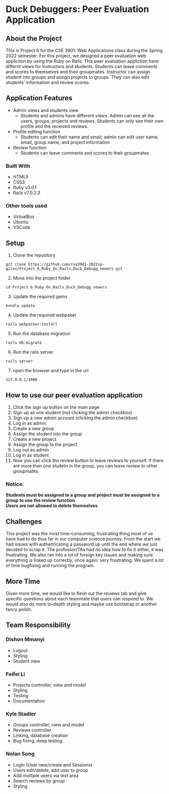 # Duck Debuggers: Peer Evaluation Application
## About the Project
This is Project 6 for the CSE 3901: Web Applications class during the Spring 2022 semester. For this project, we designed a peer evaluation web appliciton by using the
Ruby on Rails. This peer evaluation appliction have differnt views for instructors and students. Students can leave comments and scores to themselves and their groupmates. Instructor can assign student into groups and assign projects to groups. They can also edit students' information and review scores.


## Application Features
- Admin views and students view
  - Students and admins have different views. Admin can see all the users, groups, projects and reviews. Students can only see their own profile and the received reviews.
- Profile editing function
  - Students can edit their name and email; admin can edit user name, email, group name, and project information
- Review function
  - Students can leave comments and scores to their groupmates
### Built With
* HTML5
* CSS3
* Ruby v3.0.1
* Rails v7.0.2.3
### Other tools used
* VirtualBox
* Ubuntu
* VSCode
## Setup
1. Clone the repository
```
git clone https://github.com/cse3901-2022sp-giles/Project_6_Ruby_On_Rails_Duck_Debugg_newers.git
```

2. Move into the project folder
```
cd Project_6_Ruby_On_Rails_Duck_Debugg_newers
```

3. Update the required gems
```
bundle update
```

4. Update the required webpaker
```
rails webpacker:install
```

5. Run the database migration
```
rails db:migrate
```

6. Run the rails server
```
rails server
```

7. open the browser and type in the url
```
127.0.0.1/3000
```

## How to use our peer evaluation application
1. Click the sign up button on the main page
2. Sign up as one student (not clicking the admin checkbox)
3. Sign up a new admin account (clicking the admin checkbox)
4. Log in as admin.
5. Create a new group
6. Assign the student into the group
7. Create a new project
8. Assign the group to the project
9. Log out as admin
10. Log in as student
11. Now you can click the review button to leave reviews to yourself. If there are more than one studetn in the group, you can leave review to other groupmates.



### Notice:
**Students must be assigned to a group and project must be assigned to a group to use the review function** <br>
**Users are not allowed to delete themselves**

## Challenges
This project was the most time-consuming, frustrating thing most of us have had to do thus far in our computer science journey. From the start we had issues with authenticating a password up until the end where we just decided to scrap it. The professor/TAs had no idea how to fix it either, it was frustrating. We also ran into a lot of foreign key issues and making sure everything is linked up correctly, once again: very frustrating. We spent a lot of time bugfixing and running the program.

## More Time
Given more time, we would like to flesh out the reviews tab and give specific questions about each teammate that users can respond to. We would also do more in-depth styling and maybe use bootstrap or another fancy polish.

## Team Responsibility
### Dishon Mmanyi
- Logout
- Styling
- Student view


### Feifei Li
- Projects controller, view and model
- Styling
- Testing
- Documentation

### Kyle Stadler
- Groups controller, view and model
- Reviews controller
- Linking, database creation
- Bug fixing, deep testing



### Nolan Song
- Login (User new/create and Sessions)
- Users edit/delete, add user to group
- Add multiple users via text area
- Search reviews by group
- Styling

